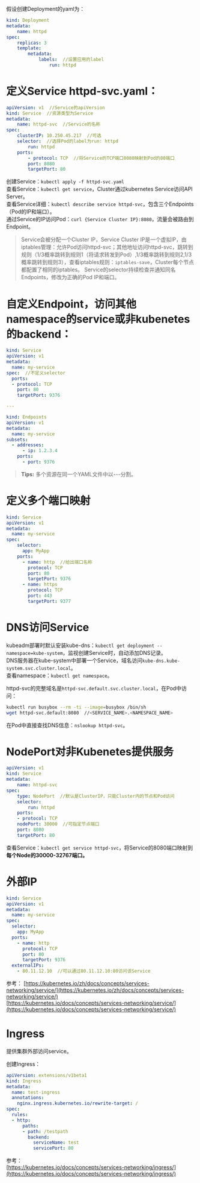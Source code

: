 假设创建Deployment的yaml为：

```yaml
kind: Deployment
metadata:
    name: httpd
spec:
    replicas: 3
    template:
        metadata:
            labels:  //设置应用的label
                run: httpd
```

# 定义Service httpd-svc.yaml：

```yaml
apiVersion: v1  //Service的apiVersion
kind: Service  //资源类型为Service
metadata:
    name: httpd-svc  //Service的名称
spec:
    clusterIP: 10.250.45.217  //可选
    selector:  //选择Pod的label为run: httpd
        run: httpd
    ports:
        - protocol: TCP  //将Service的TCP端口8080映射到Pod的80端口
        port: 8080
        targetPort: 80
```

创建Service：`kubectl apply -f httpd-svc.yaml`  
查看Service：`kubectl get service`，Cluster通过kubernetes Service访问API Server。  
查看Service详细：`kubectl describe service httpd-svc`，包含三个Endpoints（Pod的IP和端口）。  
通过Service的IP访问Pod：`curl {Service Cluster IP}:8080`，流量会被路由到Endpoint。

> Service会被分配一个Cluster IP，Service Cluster IP是一个虚拟IP，由iptables管理：允许Pod访问httpd-svc；其他地址访问httpd-svc，跳转到规则（1/3概率跳转到规则1（将请求转发到Pod）,1/3概率跳转到规则2,1/3概率跳转到规则3），查看iptables规则：`iptables-save`，Cluster每个节点都配置了相同的iptables。
> Service的selector持续检查并通知同名Endpoints，修改为正确的Pod IP和端口。

# 自定义Endpoint，访问其他namespace的service或非kubenetes的backend：

```yaml
kind: Service
apiVersion: v1
metadata:
  name: my-service
spec:  //不定义selector
  ports:
  - protocol: TCP
    port: 80
    targetPort: 9376

---

kind: Endpoints
apiVersion: v1
metadata:
  name: my-service
subsets:
  - addresses:
      - ip: 1.2.3.4
    ports:
      - port: 9376
```

> **Tips:** 多个资源在同一个YAML文件中以---分割。

# 定义多个端口映射

```yaml
kind: Service
apiVersion: v1
metadata:
  name: my-service
spec:
    selector:
      app: MyApp
    ports:
      - name: http  //给出端口名称
        protocol: TCP
        port: 80
        targetPort: 9376
      - name: https
        protocol: TCP
        port: 443
        targetPort: 9377
```

# DNS访问Service

kubeadm部署时默认安装kube-dns：`kubectl get deployment --namespace=kube-system`，监视创建Service时，自动添加DNS记录。  
DNS服务器在kube-system中部署一个Service，域名访问`kube-dns.kube-system.svc.cluster.local`。  
查看namespace：`kubectl get namespace`。

httpd-svc的完整域名是`httpd-svc.default.svc.cluster.local`，在Pod中访问：  
```bash
kubectl run busybox --rm -ti --image=busybox /bin/sh
wget httpd-svc.default:8080  //<SERVICE_NAME>.<NAMESPACE_NAME>
```

在Pod中直接查找DNS信息：`nslookup httpd-svc`。  

# NodePort对非Kubenetes提供服务

```yaml
apiVersion: v1
kind: Service
metadata:
    name: httpd-svc
spec:
    type: NodePort  //默认是ClusterIP，只能Cluster内的节点和Pod访问
    selector:
        run: httpd
    ports:
    - protocol: TCP
    nodePort: 30000  //可指定节点端口
    port: 8080
    targetPort: 80
```

查看Service：`kubectl get service httpd-svc`，将Service的8080端口映射到 **每个Node的30000-32767端口。**

# 外部IP

```yaml
kind: Service
apiVersion: v1
metadata:
  name: my-service
spec:
  selector:
    app: MyApp
  ports:
    - name: http
      protocol: TCP
      port: 80
      targetPort: 9376
  externalIPs: 
    - 80.11.12.10  //可以通过80.11.12.10:80访问该Service
```


参考：
[https://kubernetes.io/zh/docs/concepts/services-networking/service/](https://kubernetes.io/zh/docs/concepts/services-networking/service/)  
[https://kubernetes.io/docs/concepts/services-networking/service/](https://kubernetes.io/docs/concepts/services-networking/service/)  


# Ingress

提供集群外部访问service。

创建Ingress：

```yaml
apiVersion: extensions/v1beta1
kind: Ingress
metadata:
  name: test-ingress
  annotations:
    nginx.ingress.kubernetes.io/rewrite-target: /
spec:
  rules:
  - http:
      paths:
      - path: /testpath
        backend:
          serviceName: test
          servicePort: 80
```


参考：  
[https://kubernetes.io/docs/concepts/services-networking/ingress/](https://kubernetes.io/docs/concepts/services-networking/ingress/)  

